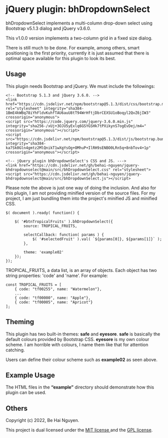 # jQuery plugin: bhDropdownSelect
bhDropdownSelect implements a multi-column drop-down select 
using Bootstrap v5.1.3 dialog and jQuery v3.6.0.

This v1.0.0 version implements a two-column grid in a fixed
size dialog.

There is still much to be done. For example, among others, 
smart positioning is the first priority, currently it is just 
assumed that there is optimal space available for this plugin 
to look its best.

## Usage

This plugin needs Bootstrap and jQuery. We must include the followings:

```
<!-- Bootstrap 5.1.3 and jQuery 3.6.0. -->
<link href="https://cdn.jsdelivr.net/npm/bootstrap@5.1.3/dist/css/bootstrap.min.css" rel="stylesheet" integrity="sha384-1BmE4kWBq78iYhFldvKuhfTAU6auU8tT94WrHftjDbrCEXSU1oBoqyl2QvZ6jIW3" crossorigin="anonymous">
<script src="https://code.jquery.com/jquery-3.6.0.min.js" integrity="sha256-/xUj+3OJU5yExlq6GSYGSHk7tPXikynS7ogEvDej/m4=" crossorigin="anonymous"></script>
<script src="https://cdn.jsdelivr.net/npm/bootstrap@5.1.3/dist/js/bootstrap.bundle.min.js" integrity="sha384-ka7Sk0Gln4gmtz2MlQnikT1wXgYsOg+OMhuP+IlRH9sENBO0LRn5q+8nbTov4+1p" crossorigin="anonymous"></script>

<!-- jQuery plugin bhDropdownSelect's CSS and JS. --->
<link href="https://cdn.jsdelivr.net/gh/behai-nguyen/jquery-bhdropdownselect@main/src/bhDropdownSelect.css" rel="stylesheet">
<script src="https://cdn.jsdelivr.net/gh/behai-nguyen/jquery-bhdropdownselect@main/src/bhDropdownSelect.js"></script>
```

Please note the above is just one way of doing the inclusion. And also for 
this plugin, I am not providing minified version of the source files. For 
my project, I am just bundling them into the project's minified JS and 
minified CSS.

```
$( document ).ready( function() {

	$( '#btnTropicalFruits' ).bhDropdownSelect({ 
		source: TROPICAL_FRUITS,
		
		selectCallback: function( params ) {
			$( '#selectedFruit' ).val( `${params[0]}, ${params[1]}` );
		},
		  
		theme: 'example02'			
	});
});
```

TROPICAL_FRUITS, a data list, is an array of objects. 
Each object has two string properties: 'code' and 'name'. 
For example:

```
const TROPICAL_FRUITS = [
	{ code: "tf00255", name: "Watermelon"},
	...
	{ code: "tf00000", name: "Apple"},
	{ code: "tf00005", name: "Apricot"}	
];
```

## Theming

This plugin has two built-in themes: **safe** and **eyesore**. **safe**
is basically the default colours provided by Bootstrap CSS. **eyesore**
is my own colour scheme. I am horrible with colours, I name them like
that for attention catching.

Users can define their colour scheme such as **example02** as seen above.

## Example Usage

The HTML files in the **“example”** directory should demonstrate how this plugin 
can be used.

## Others

Copyright (c) 2022, Be Hai Nguyen.

This project is dual licensed under the
[ MIT license ](http://www.opensource.org/licenses/mit-license.php)
and the [ GPL license](http://www.gnu.org/licenses/gpl.html).

